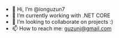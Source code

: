 - 👋 Hi, I’m @ionguzun7
- 🌱 I’m currently working with .NET CORE
- 💞️ I’m looking to collaborate on projects :)
- 📫 How to reach me: guzunj@gmail.com

<!---
ionguzun7/ionguzun7 is a ✨ special ✨ repository because its `README.md` (this file) appears on your GitHub profile.
You can click the Preview link to take a look at your changes.
--->
